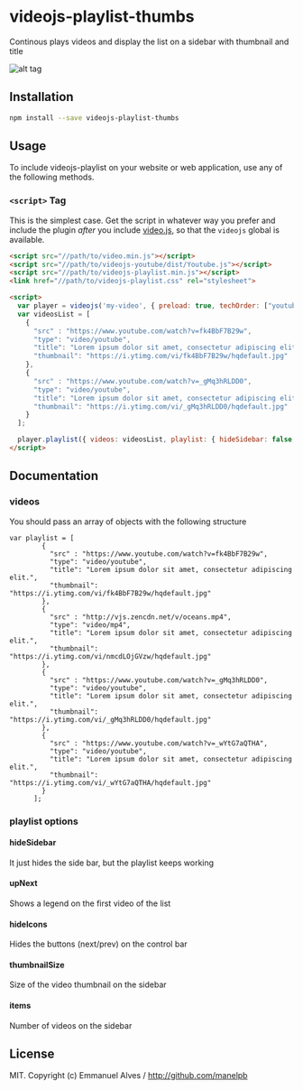 # videojs-playlist-thumbs

Continous plays videos and display the list on a sidebar with thumbnail and title 

![alt tag](https://raw.githubusercontent.com/manelpb/videojs-playlist-thumbs/master/screenshot.png)

## Installation

```sh
npm install --save videojs-playlist-thumbs
```

## Usage

To include videojs-playlist on your website or web application, use any of the following methods.

### `<script>` Tag

This is the simplest case. Get the script in whatever way you prefer and include the plugin _after_ you include [video.js][videojs], so that the `videojs` global is available.

```html
<script src="//path/to/video.min.js"></script>
<script src="//path/to/videojs-youtube/dist/Youtube.js"></script>
<script src="//path/to/videojs-playlist.min.js"></script>
<link href="//path/to/videojs-playlist.css" rel="stylesheet">

<script>
  var player = videojs('my-video', { preload: true, techOrder: ["youtube", "html5"], controls: true});
  var videosList = [
  	{
      "src" : "https://www.youtube.com/watch?v=fk4BbF7B29w",
      "type": "video/youtube",
      "title": "Lorem ipsum dolor sit amet, consectetur adipiscing elit.",
      "thumbnail": "https://i.ytimg.com/vi/fk4BbF7B29w/hqdefault.jpg"
    },
    {
      "src" : "https://www.youtube.com/watch?v=_gMq3hRLDD0",
      "type": "video/youtube",
      "title": "Lorem ipsum dolor sit amet, consectetur adipiscing elit.",
      "thumbnail": "https://i.ytimg.com/vi/_gMq3hRLDD0/hqdefault.jpg"
    }
  ];

  player.playlist({ videos: videosList, playlist: { hideSidebar: false, upNext: true, hideIcons: false, thumbnailSize: 300, items: 3 } });
</script>
```

## Documentation

### videos

You should pass an array of objects with the following structure

```
var playlist = [
        {
          "src" : "https://www.youtube.com/watch?v=fk4BbF7B29w",
          "type": "video/youtube",
          "title": "Lorem ipsum dolor sit amet, consectetur adipiscing elit.",
          "thumbnail": "https://i.ytimg.com/vi/fk4BbF7B29w/hqdefault.jpg"
        },
        {
          "src" : "http://vjs.zencdn.net/v/oceans.mp4",
          "type": "video/mp4",
          "title": "Lorem ipsum dolor sit amet, consectetur adipiscing elit.",
          "thumbnail": "https://i.ytimg.com/vi/nmcdLOjGVzw/hqdefault.jpg"
        },
        {
          "src" : "https://www.youtube.com/watch?v=_gMq3hRLDD0",
          "type": "video/youtube",
          "title": "Lorem ipsum dolor sit amet, consectetur adipiscing elit.",
          "thumbnail": "https://i.ytimg.com/vi/_gMq3hRLDD0/hqdefault.jpg"
        },
        {
          "src" : "https://www.youtube.com/watch?v=_wYtG7aQTHA",
          "type": "video/youtube",
          "title": "Lorem ipsum dolor sit amet, consectetur adipiscing elit.",
          "thumbnail": "https://i.ytimg.com/vi/_wYtG7aQTHA/hqdefault.jpg"
        }
      ];
```

### playlist options

#### hideSidebar

It just hides the side bar, but the playlist keeps working

#### upNext

Shows a legend on the first video of the list

#### hideIcons

Hides the buttons (next/prev) on the control bar

#### thumbnailSize

Size of the video thumbnail on the sidebar

#### items

Number of videos on the sidebar 


## License

MIT. Copyright (c) Emmanuel Alves / http://github.com/manelpb


[videojs]: http://videojs.com/
